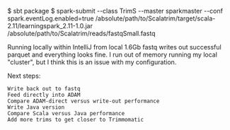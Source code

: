$ sbt package
$ spark-submit --class TrimS --master sparkmaster --conf spark.eventLog.enabled=true /absolute/path/to/Scalatrim/target/scala-2.11/learningspark_2.11-1.0.jar /absolute/path/to/Scalatrim/reads/fastqSmall.fastq

Running locally within IntelliJ from local 1.6Gb fastq writes out successful parquet and everything looks fine. I run out of memory running my local "cluster", but I think this is an issue with my configuration.

Next steps:

    Write back out to fastq
    Feed directly into ADAM
    Compare ADAM-direct versus write-out performance
    Write Java version
    Compare Scala versus Java performance
    Add more trims to get closer to Trimmomatic

